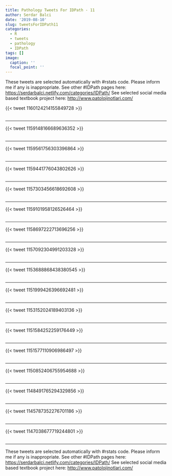 ```yaml
---
title: Pathology Tweets For IDPath - 11
author: Serdar Balci
date: '2019-08-10'
slug: tweetsForIDPath11
categories:
  - R
  - tweets
  - pathology
  - IDPath
tags: []
image:
  caption: ''
  focal_point: ''
---
```



These tweets are selected automatically with #rstats code. Please inform me if any is inappropriate.
See other #IDPath pages here: https://serdarbalci.netlify.com/categories/IDPath/ 
See selected social media based textbook project here: http://www.patolojinotlari.com/

{{< tweet 1160124214155849728 >}}
<br>
<br>
<hr>
{{< tweet 1159148166689636352 >}}
<br>
<br>
<hr>
{{< tweet 1159561756303396864 >}}
<br>
<br>
<hr>
{{< tweet 1159441776043802626 >}}
<br>
<br>
<hr>
{{< tweet 1157303456618692608 >}}
<br>
<br>
<hr>
{{< tweet 1159101958126526464 >}}
<br>
<br>
<hr>
{{< tweet 1158697222713696256 >}}
<br>
<br>
<hr>
{{< tweet 1157092304991203328 >}}
<br>
<br>
<hr>
{{< tweet 1153688868438380545 >}}
<br>
<br>
<hr>
{{< tweet 1151999426396692481 >}}
<br>
<br>
<hr>
{{< tweet 1153152024189403136 >}}
<br>
<br>
<hr>
{{< tweet 1151584252259176449 >}}
<br>
<br>
<hr>
{{< tweet 1151577110906986497 >}}
<br>
<br>
<hr>
{{< tweet 1150852406755954688 >}}
<br>
<br>
<hr>
{{< tweet 1148491765294329856 >}}
<br>
<br>
<hr>
{{< tweet 1145787352276701186 >}}
<br>
<br>
<hr>
{{< tweet 1147038677719244801 >}}
<br>
<br>
<hr>


These tweets are selected automatically with #rstats code. Please inform me if any is inappropriate.
See other #IDPath pages here: https://serdarbalci.netlify.com/categories/IDPath/ 
See selected social media based textbook project here: http://www.patolojinotlari.com/
